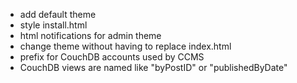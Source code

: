 - add default theme
- style install.html
- html notifications for admin theme
- change theme without having to replace index.html
- prefix for CouchDB accounts used by CCMS
- CouchDB views are named like "byPostID" or "publishedByDate"